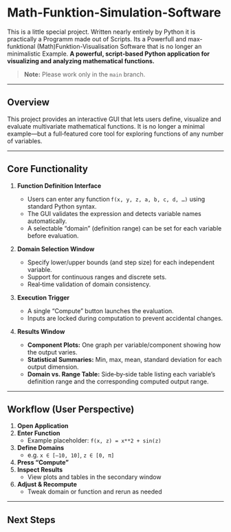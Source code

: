 # Math-Funktion-Simulation-Software
This is a little special project. Written nearly entirely by Python it is practically a Programm made out of Scripts. Its a Powerfull and max-funktional (Math)Funktion-Visualisation Software that is no longer an minimalistic Example.
**A powerful, script‑based Python application for visualizing and analyzing mathematical functions.**

> **Note:** Please work only in the `main` branch.

---

## Overview

This project provides an interactive GUI that lets users define, visualize and evaluate multivariate mathematical functions. It is no longer a minimal example—but a full‑featured core tool for exploring functions of any number of variables.

---

## Core Functionality

1. **Function Definition Interface**  
   - Users can enter any function `f(x, y, z, a, b, c, d, …)` using standard Python syntax.  
   - The GUI validates the expression and detects variable names automatically.  
   - A selectable “domain” (definition range) can be set for each variable before evaluation.

2. **Domain Selection Window**  
   - Specify lower/upper bounds (and step size) for each independent variable.  
   - Support for continuous ranges and discrete sets.  
   - Real‑time validation of domain consistency.

3. **Execution Trigger**  
   - A single “Compute” button launches the evaluation.  
   - Inputs are locked during computation to prevent accidental changes.

4. **Results Window**  
   - **Component Plots:** One graph per variable/component showing how the output varies.  
   - **Statistical Summaries:** Min, max, mean, standard deviation for each output dimension.  
   - **Domain vs. Range Table:** Side‑by‑side table listing each variable’s definition range and the corresponding computed output range.

---

## Workflow (User Perspective)

1. **Open Application**  
2. **Enter Function**  
   - Example placeholder: `f(x, z) = x**2 + sin(z)`  
3. **Define Domains**  
   - e.g. `x ∈ [–10, 10]`, `z ∈ [0, π]`  
4. **Press “Compute”**  
5. **Inspect Results**  
   - View plots and tables in the secondary window  
6. **Adjust & Recompute**  
   - Tweak domain or function and rerun as needed

---

## Next Steps
